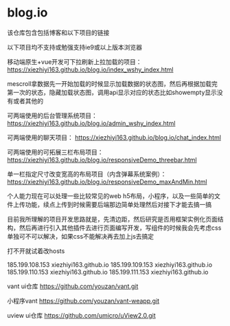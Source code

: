 # blog.io

该仓库包含包括博客和以下项目的链接

以下项目均不支持或勉强支持ie9或以上版本浏览器

移动端原生+vue开发可下拉刷新上拉加载的项目：
https://xiezhiyi163.github.io/blog.io/index_wshy_index.html

mescroll拿数据先一开始加载的时候显示加载数据的状态图，然后再根据加载完第一次的状态，隐藏加载状态图，调用api显示对应的状态比如showempty显示没有或者其他的

可两端使用的后台管理系统项目：
https://xiezhiyi163.github.io/blog.io/admin_wshy_index.html

可两端使用的聊天项目：
https://xiezhiyi163.github.io/blog.io/chat_index.html

可两端使用的可拓展三栏布局项目：
https://xiezhiyi163.github.io/blog.io/responsiveDemo_threebar.html

单一栏指定尺寸改变宽高的布局项目（内含弹幕系统案例）：
https://xiezhiyi163.github.io/blog.io/responsiveDemo_maxAndMin.html

个人能力现在可以处理一些比较常见的web h5布局，小程序，以及一些简单的文件上传功能，续点上传到时候需要后端那边简单处理然后对接下才能去搞一搞

目前我所理解的项目开发思路就是，先清边距，然后研究是否用框架实例化页面结构，然后再进行引入其他插件去进行页面编写开发，写组件的时候我会先考虑css单独可不可以解决，如果css不能解决再去加上js去搞定

打不开就试着改hosts


185.199.108.153 xiezhiyi163.github.io
185.199.109.153 xiezhiyi163.github.io
185.199.110.153 xiezhiyi163.github.io
185.199.111.153 xiezhiyi163.github.io

vant ui仓库
https://github.com/youzan/vant.git

小程序vant
https://github.com/youzan/vant-weapp.git

uview ui仓库
https://github.com/umicro/uView2.0.git
